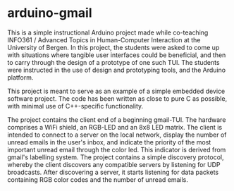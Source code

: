# arduino-gmail
This is a simple instructional Arduino project made while co-teaching INFO361 / Advanced Topics in Human-Computer Interaction at the University of Bergen. In this project, the students were asked to come up with situations where tangible user interfaces could be beneficial, and then to carry through the design of a prototype of one such TUI. The students were instructed in the use of design and prototyping tools, and the Arduino platform. 

This project is meant to serve as an example of a simple embedded device software project. The code has been written as close to pure C as possible, with minimal use of C++-specific functionality. 

The project contains the client end of a beginning gmail-TUI. The hardware comprises a WiFi shield, an RGB-LED and an 8x8 LED matrix. The client is intended to connect to a server on the local network, display the number of unread emails in the user's inbox, and indicate the priority of the most important unread email through the color led. This indicator is derived from gmail's labelling system. The project contains a simple discovery protocol, whereby the client discovers any compatible servers by listening for UDP broadcasts. After discovering a server, it starts listening for data packets containing RGB color codes and the number of unread emails. 
